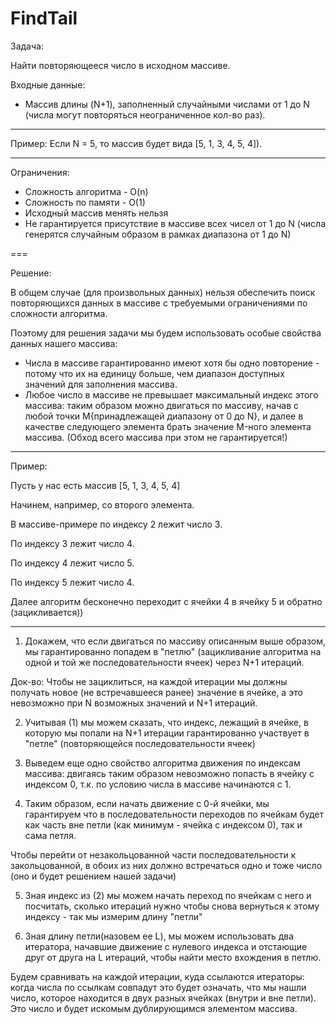 # FindTail

Задача:

Найти повторяющееся число в исходном массиве.

Входные данные:
 * Массив длины (N+1), заполненный случайными числами от 1 до N (числа могут повторяться неограниченное кол-во раз).

***
Пример:
Если N = 5, то массив будет вида [5, 1, 3, 4, 5, 4]).
***

Ограничения:

 * Сложность алгоритма - O(n)
 * Сложность по памяти - O(1)
 * Исходный массив менять нельзя
 * Не гарантируется присутствие в массиве всех чисел от 1 до N (числа генерятся случайным образом в рамках диапазона от 1 до N)
 
===

Решение: 

В общем случае (для произвольных данных) нельзя обеспечить поиск повторяющихся данных в массиве с требуемыми ограничениями по сложности алгоритма.

Поэтому для решения задачи мы будем использовать особые свойства данных нашего массива:
 * Числа в массиве гарантированно имеют хотя бы одно повторение - потому что их на единицу больше, чем диапазон доступных значений для заполнения массива.
 * Любое число в массиве не превышает максимальный индекс этого массива: таким образом можно двигаться по массиву, начав с любой точки M{принадлежащей диапазону от 0 до N}, и далее в качестве следующего элемента брать значение M-ного элемента массива. (Обход всего массива при этом не гарантируется!)

***
Пример: 

Пусть у нас есть массив [5, 1, 3, 4, 5, 4]

Начинем, например, со второго элемента. 

В массиве-примере по индексу 2 лежит число 3.

По индексу 3 лежит число 4.

По индексу 4 лежит число 5.

По индексу 5 лежит число 4.

Далее алгоритм бесконечно переходит с ячейки 4 в ячейку 5 и обратно (зацикливается))
***

1) Докажем, что если двигаться по массиву описанным выше образом, мы гарантированно попадем в "петлю" (зацикливание алгоритма на одной и той же последовательности ячеек) через N+1 итераций.

Док-во: Чтобы не зациклиться, на каждой итерации мы должны получать новое (не встречавшееся ранее) значение в ячейке, а это невозможно при N возможных значений и N+1 итераций.

2) Учитывая (1) мы можем сказать, что индекс, лежащий в ячейке, в которую мы попали на N+1 итерации гарантированно участвует в "петле" (повторяющейся последовательности ячеек)

3) Выведем еще одно свойство алгоритма движения по индексам массива: двигаясь таким образом невозможно попасть в ячейку с индексом 0, т.к. по условию числа в массиве начинаются с 1.

4) Таким образом, если начать движение с 0-й ячейки, мы гарантируем что в последовательности переходов по ячейкам будет как часть вне петли (как минимум - ячейка с индексом 0), так и сама петля.

Чтобы перейти от незакольцованной части последовательности к закольцованной, в обоих из них должно встречаться одно и тоже число (оно и будет решением нашей задачи)

5) Зная индекс из (2) мы можем начать переход по ячейкам с него и посчитать, сколько итераций нужно чтобы снова вернуться к этому индексу - так мы измерим длину "петли"

6) Зная длину петли(назовем ее L), мы можем использовать два итератора, начавшие движение с нулевого индекса и отстающие друг от друга на L итераций, чтобы найти место вхождения в петлю. 

Будем сравнивать на каждой итерации, куда ссылаются итераторы: когда числа по ссылкам совпадут это будет означать, что мы нашли число, которое находится в двух разных ячейках (внутри и вне петли). Это число и будет искомым дублирующимся элементом массива.

